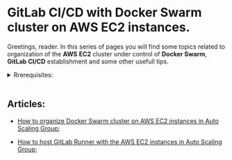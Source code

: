 <br>

# GitLab CI/CD with Docker Swarm cluster on AWS EC2 instances. 

Greetings, reader. In this series of pages you will find some topics related to organization of the **AWS** **EC2** cluster under control of **Docker Swarm**, **GitLab CI/CD** establishment and some other usefull tips.

<details>
	<summary>Rrerequisites:</summary><br>

  I'm not a DevOps guy. I'm a full stack developer. But it happend that company that I worked with has faced the necessity of CI/CD integration into the workflow. Let me tell a little more about it.

  Despite the fact that company has already had self-hosted **GitLab** server with couple of projects, which has had configured gitlab CI/CD pipelines, and the fact that code from this repositories has already being built, tested and deployed to **AWS**, the urgent task of CI/CD implementation has appeared.

  The reason for that is pretty common, the guy who have implemented it has gone, and it turned out that no one else have any clue about how does it work and how to modify it.

  Everything would be fine, the search for a professional DevOps engineer was already in process, if not for the fact that work of the team of dozen developers couldn't reach production for a month already.

  The thing is that it has been desided that new products that team has developed should have been based on the microservice architecture. Microservices meaned many new separated code repositories, with it's own software dependencies, testing, building and deployment.

  I'm not a DevOps guy. I had worked with docker before, and thats it. But story turned that I was that guy who figured out how can new CI/CD pipeline coupled with the existing AWS resources be implemented. And this article is an essence of that experience squeezed in to step-by-step instruction, that any non-DevOps guy like me could understanc and reproduce.
</details>

<br>

## Articles:

- [How to organize Docker Swarm cluster on AWS EC2 instances in Auto Scaling Group](https://github.com/tikhoplav/aws-gitlab-cicd/blob/master/swarm-cluster-on-aws-ec2.md);

- [How to host GitLab Runner with the AWS EC2 instances in Auto Scaling Group](https://github.com/tikhoplav/aws-gitlab-cicd/blob/master/gitlab-runner-on-ec2.md);